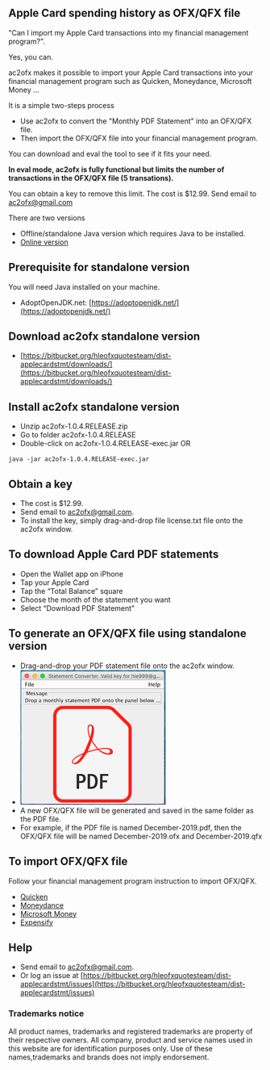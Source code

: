 ## Apple Card spending history as OFX/QFX file
"Can I import my Apple Card transactions into my financial management program?".

Yes, you can.

ac2ofx makes it possible to import your Apple Card transactions into your financial management program such as Quicken, Moneydance, Microsoft Money ...

It is a simple two-steps process

* Use ac2ofx to convert the "Monthly PDF Statement" into an OFX/QFX file.
* Then import the OFX/QFX file into your financial management program.

You can download and eval the tool to see if it fits your need.

**In eval mode, ac2ofx is fully functional but limits the number of transactions in the OFX/QFX file (5 transations).**

You can obtain a key to remove this limit. The cost is $12.99. Send email to ac2ofx@gmail.com

There are two versions
* Offline/standalone Java version which requires Java to be installed.
* [Online version](web.md)

## Prerequisite for standalone version
You will need Java installed on your machine.
* AdoptOpenJDK.net: [https://adoptopenjdk.net/](https://adoptopenjdk.net/) 

## Download ac2ofx standalone version
* [https://bitbucket.org/hleofxquotesteam/dist-applecardstmt/downloads/](https://bitbucket.org/hleofxquotesteam/dist-applecardstmt/downloads/)

## Install ac2ofx standalone version
* Unzip ac2ofx-1.0.4.RELEASE.zip
* Go to folder ac2ofx-1.0.4.RELEASE
* Double-click on ac2ofx-1.0.4.RELEASE-exec.jar OR
````
java -jar ac2ofx-1.0.4.RELEASE-exec.jar
````

## Obtain a key
* The cost is $12.99.
* Send email to ac2ofx@gmail.com.
* To install the key, simply drag-and-drop file license.txt file onto the ac2ofx window. 

## To download Apple Card PDF statements
* Open the Wallet app on iPhone
* Tap your Apple Card
* Tap the “Total Balance” square
* Choose the month of the statement you want
* Select “Download PDF Statement”

## To generate an OFX/QFX file using standalone version
* Drag-and-drop your PDF statement file onto the ac2ofx window.
* ![Tool Window Image](/image01.png)
* A new OFX/QFX file will be generated and saved in the same folder as the PDF file.
* For example, if the PDF file is named December-2019.pdf, then the OFX/QFX file will be named December-2019.ofx and December-2019.qfx

## To import OFX/QFX file
Follow your financial management program instruction to import OFX/QFX.
* [Quicken](quicken.md)
* [Moneydance](moneydance.md)
* [Microsoft Money](msmoney.md)
* [Expensify](https://docs.expensify.com/en/articles/1719939-personal-cards-import-via-csv)

## Help
* Send email to ac2ofx@gmail.com.
* Or log an issue at [https://bitbucket.org/hleofxquotesteam/dist-applecardstmt/issues](https://bitbucket.org/hleofxquotesteam/dist-applecardstmt/issues)

### Trademarks notice

All product names, trademarks and registered trademarks are property of their respective owners. All company, product and service names used in this website are for identification purposes only. Use of these names,trademarks and brands does not imply endorsement.
